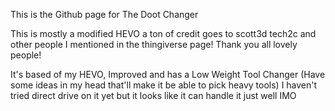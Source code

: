 This is the Github page for The Doot Changer

This is mostly a modified HEVO a ton of credit goes to scott3d tech2c and other people I mentioned in the thingiverse page! Thank you all lovely people!

It's based of my HEVO, Improved and has a Low Weight Tool Changer (Have some ideas in my head that'll make it be able to pick heavy tools) I haven't tried direct drive on it yet but it looks like it can handle it just well IMO


